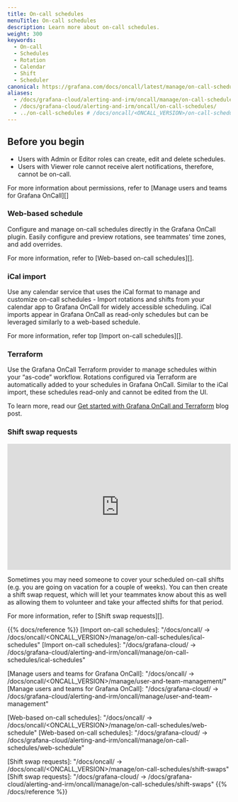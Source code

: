 ```yaml
---
title: On-call schedules
menuTitle: On-call schedules
description: Learn more about on-call schedules.
weight: 300
keywords:
  - On-call
  - Schedules
  - Rotation
  - Calendar
  - Shift
  - Scheduler
canonical: https://grafana.com/docs/oncall/latest/manage/on-call-schedules/
aliases:
  - /docs/grafana-cloud/alerting-and-irm/oncall/manage/on-call-schedules/
  - /docs/grafana-cloud/alerting-and-irm/oncall/on-call-schedules/
  - ../on-call-schedules # /docs/oncall/<ONCALL_VERSION>/on-call-schedules/
---
```


## Before you begin

- Users with Admin or Editor roles can create, edit and delete schedules.
- Users with Viewer role cannot receive alert notifications, therefore, cannot be on-call.

For more information about permissions, refer to [Manage users and teams for Grafana OnCall][]

### Web-based schedule

Configure and manage on-call schedules directly in the Grafana OnCall plugin. Easily configure and preview rotations,
see teammates' time zones, and add overrides.

For more information, refer to [Web-based on-call schedules][].

### iCal import

Use any calendar service that uses the iCal format to manage and customize on-call schedules - Import rotations and
shifts from your calendar app to Grafana OnCall for widely accessible scheduling. iCal imports appear in Grafana
OnCall as read-only schedules but can be leveraged similarly to a web-based schedule.

For more information, refer top [Import on-call schedules][].

### Terraform

Use the Grafana OnCall Terraform provider to manage schedules within your “as-code” workflow. Rotations configured
via Terraform are automatically added to your schedules in Grafana OnCall. Similar to the iCal import, these schedules
read-only and cannot be edited from the UI.

To learn more, read our [Get started with Grafana OnCall and Terraform](https://grafana.com/blog/2022/08/29/get-started-with-grafana-oncall-and-terraform/)
blog post.

### Shift swap requests

<div style="position: relative; padding-bottom: 56.25%; height: 0;">
  <iframe
    src="https://www.loom.com/embed/1638acd3033e48d5ace554e927a016a3?sid=ed08af31-5176-4c69-b91b-f76f4785eb0e"
    frameborder="0"
    webkitallowfullscreen
    mozallowfullscreen
    allowfullscreen
    style="position: absolute; top: 0; left: 0; width: 100%; height: 100%;"
  /></iframe>
</div>

Sometimes you may need someone to cover your scheduled on-call shifts (e.g. you are going on vacation
for a couple of weeks). You can then create a shift swap request, which will let your teammates
know about this as well as allowing them to volunteer and take your affected shifts for that period.

For more information, refer to [Shift swap requests][].

{{% docs/reference %}}
[Import on-call schedules]: "/docs/oncall/ -> /docs/oncall/<ONCALL_VERSION>/manage/on-call-schedules/ical-schedules"
[Import on-call schedules]: "/docs/grafana-cloud/ -> /docs/grafana-cloud/alerting-and-irm/oncall/manage/on-call-schedules/ical-schedules"

[Manage users and teams for Grafana OnCall]: "/docs/oncall/ -> /docs/oncall/<ONCALL_VERSION>/manage/user-and-team-management/"
[Manage users and teams for Grafana OnCall]: "/docs/grafana-cloud/ -> /docs/grafana-cloud/alerting-and-irm/oncall/manage/user-and-team-management"

[Web-based on-call schedules]: "/docs/oncall/ -> /docs/oncall/<ONCALL_VERSION>/manage/on-call-schedules/web-schedule"
[Web-based on-call schedules]: "/docs/grafana-cloud/ -> /docs/grafana-cloud/alerting-and-irm/oncall/manage/on-call-schedules/web-schedule"

[Shift swap requests]: "/docs/oncall/ -> /docs/oncall/<ONCALL_VERSION>/manage/on-call-schedules/shift-swaps"
[Shift swap requests]: "/docs/grafana-cloud/ -> /docs/grafana-cloud/alerting-and-irm/oncall/manage/on-call-schedules/shift-swaps"
{{% /docs/reference %}}
